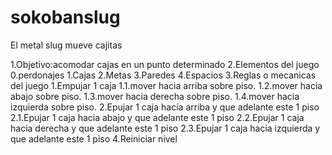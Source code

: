 # sokobanslug
El metal slug mueve cajitas

1.Objetivo:acomodar cajas en un punto determinado
2.Elementos del juego 
   0.perdonajes
   1.Cajas
   2.Metas
   3.Paredes
   4.Espacios
3.Reglas o mecanicas del juego
  1.Empujar 1 caja
   1.1.mover hacia arriba sobre piso.
   1.2.mover hacia abajo sobre piso.
   1.3.mover hacia derecha sobre piso.
   1.4.mover hacia izquierda sobre piso.
  2.Epujar 1 caja hacia arriba y que adelante este 1 piso
   2.1.Epujar 1 caja hacia abajo y que adelante este 1 piso
   2.2.Epujar 1 caja hacia derecha y que adelante este 1 piso
   2.3.Epujar 1 caja hacia izquierda y que adelante este 1 piso
4.Reiniciar nivel
